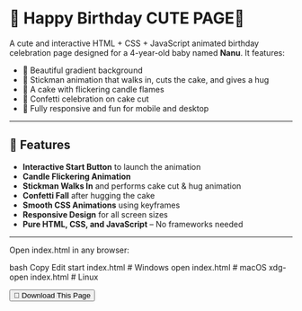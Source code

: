 # 🎂 Happy Birthday CUTE PAGE🎉

A cute and interactive HTML + CSS + JavaScript animated birthday celebration page designed for a 4-year-old baby named **Nanu**. It features:

- 🎈 Beautiful gradient background
- 👦 Stickman animation that walks in, cuts the cake, and gives a hug
- 🎂 A cake with flickering candle flames
- 🎉 Confetti celebration on cake cut
- 💖 Fully responsive and fun for mobile and desktop

---

## 🌟 Features

- **Interactive Start Button** to launch the animation
- **Candle Flickering Animation**
- **Stickman Walks In** and performs cake cut & hug animation
- **Confetti Fall** after hugging the cake
- **Smooth CSS Animations** using keyframes
- **Responsive Design** for all screen sizes
- **Pure HTML, CSS, and JavaScript** – No frameworks needed

---


Open index.html in any browser:

bash
Copy
Edit
start index.html   # Windows
open index.html    # macOS
xdg-open index.html # Linux


<button onclick="downloadPage()">🎁 Download This Page</button>

<script>
  function downloadPage() {
    const htmlContent = document.documentElement.outerHTML;
    const blob = new Blob([htmlContent], { type: "text/html" });
    const link = document.createElement("a");
    link.href = URL.createObjectURL(blob);
    link.download = "HappyBirthday.html";
    link.click();
  }
</script>

